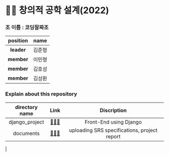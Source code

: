 # 👨‍💻 창의적 공학 설계(2022)

### 조 이름 : 코딩잘짜조

  |  **position**	| **name** |
  |:--------:|:-------:|
  | **leader** 	|  김준형   |	
  | **member** 	|  이민형  	|
  | **member** 	|  김호성  	|
  | **member** 	|  김성환  	|
  
### Explain about this repository

  | directory name 	| Link 	| Discription 	|
  |:--------------:	|:----:	|:-----------:	|
  |   django_project  	|  [📂📂📂](./django_project/)    	|     Front-End using Django      	|
  |    documents   	|  [📂📂📂](./documents/)    	|      uploading SRS specifications, project report      	|
  |   